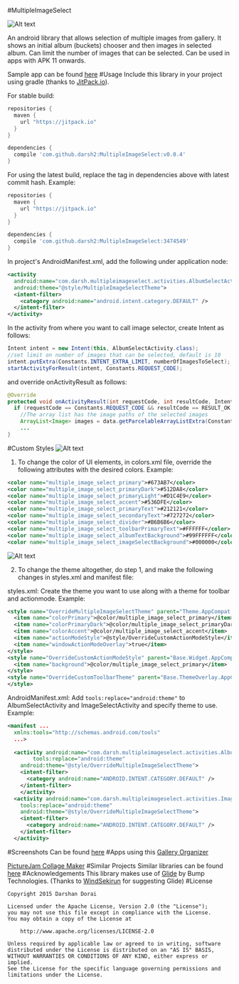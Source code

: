 #MultipleImageSelect

![Alt text](/screenshots/mis.gif)

An android library that allows selection of multiple images from gallery. It shows an initial
album (buckets) chooser and then images in selected album. Can limit the number of images that
can be selected. Can be used in apps with APK 11 onwards.

Sample app can be found [here](https://github.com/darsh2/MultipleImageSelect/tree/master/sample) 
#Usage
Include this library in your project using gradle (thanks to [JitPack.io](https://github.com/jitpack-io)).

For stable build:
```gradle
repositories {
  maven {
    url "https://jitpack.io"
  }
}

dependencies {
  compile 'com.github.darsh2:MultipleImageSelect:v0.0.4'
}
```

For using the latest build, replace the tag in dependencies above with latest commit hash. Example:
```gradle
repositories {
  maven {
    url "https://jitpack.io"
  }
}

dependencies {
  compile 'com.github.darsh2:MultipleImageSelect:3474549'
}
```

In project's AndroidManifest.xml, add the following under application node:
```xml
<activity
  android:name="com.darsh.multipleimageselect.activities.AlbumSelectActivity"
  android:theme="@style/MultipleImageSelectTheme">
  <intent-filter>
    <category android:name="android.intent.category.DEFAULT" />
  </intent-filter>
</activity>
```
   In the activity from where you want to call image selector, create Intent as follows:
```java
Intent intent = new Intent(this, AlbumSelectActivity.class);
//set limit on number of images that can be selected, default is 10
intent.putExtra(Constants.INTENT_EXTRA_LIMIT, numberOfImagesToSelect);
startActivityForResult(intent, Constants.REQUEST_CODE);
```
   and override onActivityResult as follows:
```java
@Override
protected void onActivityResult(int requestCode, int resultCode, Intent data) {
  if (requestCode == Constants.REQUEST_CODE && resultCode == RESULT_OK && data != null) {
    //The array list has the image paths of the selected images
    ArrayList<Image> images = data.getParcelableArrayListExtra(Constants.INTENT_EXTRA_IMAGES);
    ...  
}
```
#Custom Styles
![Alt text](/screenshots/misCC.gif)

1. To change the color of UI elements, in colors.xml file, override the following attributes with the desired colors. Example:

```xml
<color name="multiple_image_select_primary">#673AB7</color>
<color name="multiple_image_select_primaryDark">#512DA8</color>
<color name="multiple_image_select_primaryLight">#D1C4E9</color>
<color name="multiple_image_select_accent">#536DFE</color>
<color name="multiple_image_select_primaryText">#212121</color>
<color name="multiple_image_select_secondaryText">#727272</color>
<color name="multiple_image_select_divider">#B6B6B6</color>
<color name="multiple_image_select_toolbarPrimaryText">#FFFFFF</color>
<color name="multiple_image_select_albumTextBackground">#99FFFFFF</color>
<color name="multiple_image_select_imageSelectBackground">#000000</color>    
```

![Alt text](/screenshots/misCT.gif)

2. To change the theme altogether, do step 1, and make the following changes in styles.xml and manifest file:

styles.xml:
Create the theme you want to use along with a theme for toolbar and actionmode. Example:

```xml
<style name="OverrideMultipleImageSelectTheme" parent="Theme.AppCompat.NoActionBar">
  <item name="colorPrimary">@color/multiple_image_select_primary</item>
  <item name="colorPrimaryDark">@color/multiple_image_select_primaryDark</item>
  <item name="colorAccent">@color/multiple_image_select_accent</item>
  <item name="actionModeStyle">@style/OverrideCustomActionModeStyle</item>
  <item name="windowActionModeOverlay">true</item>
</style>
<style name="OverrideCustomActionModeStyle" parent="Base.Widget.AppCompat.ActionMode">
  <item name="background">@color/multiple_image_select_primary</item>
</style>
<style name="OverrideCustomToolbarTheme" parent="Base.ThemeOverlay.AppCompat.ActionBar">
</style>
```

AndroidManifest.xml:
Add ```tools:replace="android:theme"``` to AlbumSelectActivity and ImageSelectActivity and specify theme to use. Example: 

```xml
<manifest ...
  xmlns:tools="http://schemas.android.com/tools"
  ...>
  
  <activity android:name="com.darsh.multipleimageselect.activities.AlbumSelectActivity"
		tools:replace="android:theme"
    android:theme="@style/OverrideMultipleImageSelectTheme">
    <intent-filter>
      <category android:name="ANDROID.INTENT.CATEGORY.DEFAULT" />
    </intent-filter>
    </activity>
  <activity android:name="com.darsh.multipleimageselect.activities.ImageSelectActivity"
    tools:replace="android:theme"
    android:theme="@style/OverrideMultipleImageSelectTheme">
    <intent-filter>
      <category android:name="ANDROID.INTENT.CATEGORY.DEFAULT" />
    </intent-filter>
  </activity>
```
#Screenshots
Can be found [here](https://github.com/darsh2/MultipleImageSelect/tree/master/screenshots)
#Apps using this
[Gallery Organizer](https://play.google.com/store/apps/details?id=com.darsh.galleryorganizer2)

[PictureJam Collage Maker](https://play.google.com/store/apps/details?id=xyz.pichancer.picturejam.free)
#Similar Projects
Similar libraries can be found [here](https://android-arsenal.com/tag/157)
#Acknowledgements
This library makes use of [Glide](https://github.com/bumptech/glide) by Bump Technologies.
(Thanks to [WindSekirun](https://github.com/WindSekirun) for suggesting Glide)
#License
```license
Copyright 2015 Darshan Dorai

Licensed under the Apache License, Version 2.0 (the "License");
you may not use this file except in compliance with the License.
You may obtain a copy of the License at

    http://www.apache.org/licenses/LICENSE-2.0

Unless required by applicable law or agreed to in writing, software
distributed under the License is distributed on an "AS IS" BASIS,
WITHOUT WARRANTIES OR CONDITIONS OF ANY KIND, either express or implied.
See the License for the specific language governing permissions and
limitations under the License.
```

